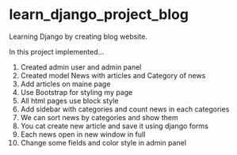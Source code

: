# learn_django_project_blog
Learning Django by creating blog website.

In this project implemented...

1. Created admin user and admin panel
2. Created model News with articles and Category of news
3. Add articles on maine page
4. Use Bootstrap for styling my page
5. All html pages use block style
6. Add sidebar with categories and count news in each categories
7. We can sort news by categories and show them
8. You cat create new article and save it using django forms
9. Each news open in new window in full
10. Change some fields and color style in admin panel